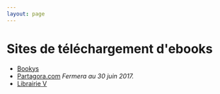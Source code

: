 ```yaml
---
layout: page
---
```


# Sites de téléchargement d'ebooks

* [Bookys](http://bookys.me "Bookys")
* [Partagora.com](https://partagora.com "Partagora") _Fermera au 30 juin 2017._
* [Librairie V](http://librairie-v.co "Librairie V")


